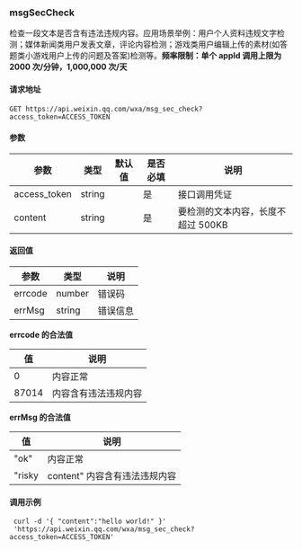 <!-- https://developers.weixin.qq.com/miniprogram/dev/api/msgSecCheck.html -->

### msgSecCheck

检查一段文本是否含有违法违规内容。应用场景举例：用户个人资料违规文字检测；媒体新闻类用户发表文章，评论内容检测；游戏类用户编辑上传的素材(如答题类小游戏用户上传的问题及答案)检测等。**频率限制：单个 appId 调用上限为 2000 次/分钟，1,000,000 次/天**

#### 请求地址

    GET https://api.weixin.qq.com/wxa/msg_sec_check?access_token=ACCESS_TOKEN
    

#### 参数

  参数           |  类型     | 默认值 | 是否必填|  说明                   
-----------------|-----------|--------|---------|-------------------------
  access_token   |  string   |        |  是     |  接口调用凭证           
  content        |  string   |        |  是     |要检测的文本内容，长度不超过 500KB

#### 返回值

  参数      |  类型     |  说明   
------------|-----------|---------
  errcode   |  number   |  错误码 
  errMsg    |  string   | 错误信息

**errcode 的合法值**

  值      |  说明         
----------|---------------
  0       |  内容正常     
  87014   |内容含有违法违规内容

**errMsg 的合法值**

  值       |  说明                  
-----------|------------------------
  "ok"     |  内容正常              
  "risky   |content" 内容含有违法违规内容

#### 调用示例

     curl -d '{ "content":"hello world!" }'
     'https://api.weixin.qq.com/wxa/msg_sec_check?access_token=ACCESS_TOKEN'
